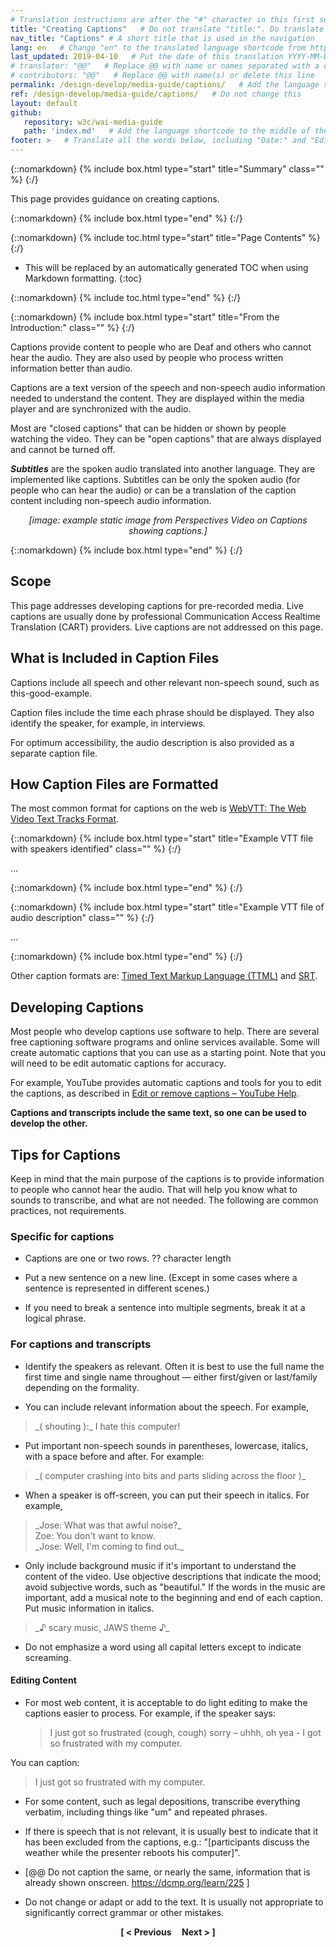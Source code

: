 ```yaml
---
# Translation instructions are after the "#" character in this first section. They are comments that do not show up in the web page. You do not need to translate the instructions after #.
title: "Creating Captions"   # Do not translate "title:". Do translate the text after "title:".
nav_title: "Captions" # A short title that is used in the navigation
lang: en   # Change "en" to the translated language shortcode from https://www.iana.org/assignments/language-subtag-registry/language-subtag-registry
last_updated: 2019-04-10   # Put the date of this translation YYYY-MM-DD (with month in the middle)
# translator: "@@"   # Replace @@ with name or names separated with a comma
# contributors: "@@"   # Replace @@ with name(s) or delete this line
permalink: /design-develop/media-guide/captions/   # Add the language shortcode to the end; for example /fundamentals/accessibility-intro/fr
ref: /design-develop/media-guide/captions/   # Do not change this
layout: default
github:
   repository: w3c/wai-media-guide
   path: 'index.md'   # Add the language shortcode to the middle of the filename, for example index.fr.md
footer: >   # Translate all the words below, including "Date:" and "Editor:". 
---
```


{::nomarkdown}
{% include box.html type="start" title="Summary" class="" %}
{:/}

This page provides guidance on creating captions.

{::nomarkdown}
{% include box.html type="end" %}
{:/}

{::nomarkdown}
{% include toc.html type="start" title="Page Contents" %}
{:/}

- This will be replaced by an automatically generated TOC when using Markdown formatting.
{:toc}

{::nomarkdown}
{% include toc.html type="end" %}
{:/}

{::nomarkdown}
{% include box.html type="start" title="From the Introduction:" class="" %}
{:/}

<p>Captions provide content to people who are Deaf and others who cannot hear the audio. They are also used by people who process written information better than audio.</p>
<p>Captions are a text version of the speech and non-speech audio information needed to understand the content. They are displayed within the media player and  are synchronized with the audio.</p>
<p>Most are "closed captions" that can be hidden or shown by people watching the video. They can  be "open captions" that are always displayed and cannot be turned off.</p>
<p><strong><em>Subtitles</em></strong> are the spoken audio translated into another language. They are implemented like captions. Subtitles can be only the spoken audio (for people who can hear the audio) or can be a translation of the caption content including non-speech audio information.</p>
<p style="text-align:center"><em>[image: example static image from Perspectives Video on Captions showing captions.]</em></p>

{::nomarkdown}
{% include box.html type="end" %}
{:/}

## Scope

This page addresses developing captions for pre-recorded media. Live captions are usually done by professional Communication Access Realtime Translation (CART) providers. Live captions are not addressed on this page.

## What is Included in Caption Files

Captions include all speech and other relevant non-speech sound, such as this-good-example.

Caption files include the time each phrase should be displayed. They also identify the speaker, for example, in interviews.

For optimum accessibility, the audio description is also provided as a separate caption file.

## How Caption Files are Formatted

The most common format for captions on the web is [WebVTT: The Web Video Text Tracks Format]( https://www.w3.org/TR/webvtt/).

{::nomarkdown}
{% include box.html type="start" title="Example VTT file with speakers identified" class="" %}
{:/}

…

{::nomarkdown}
{% include box.html type="end" %}
{:/}


{::nomarkdown}
{% include box.html type="start" title="Example VTT file of audio description" class="" %}
{:/}

…

{::nomarkdown}
{% include box.html type="end" %}
{:/}

Other caption formats are: [Timed Text Markup Language (TTML)](https://www.w3.org/TR/ttml2/) and [SRT](https://matroska.org/technical/specs/subtitles/srt.html).

## Developing Captions

Most people who develop captions use software to help. There are several free captioning software programs and online services available. Some will create automatic captions that you can use as a starting point. Note that you will need to be edit automatic captions for accuracy.

For example, YouTube provides automatic captions and tools for you to edit the captions, as described in [Edit or remove captions – YouTube Help](https://support.google.com/youtube/answer/2734705?hl=en).

**Captions and transcripts include the same text, so one can be used to develop the other.**

## Tips for Captions

Keep in mind that the main purpose of the captions is to provide information to people who cannot hear the audio. That will help you know what to sounds to transcribe, and what are not needed. The following are common practices, not requirements.

### Specific for captions

* Captions are one or two rows. ?? character length

* Put a new sentence on a new line. (Except in some cases where a sentence is represented in different scenes.)

* If you need to break a sentence into multiple segments, break it at a logical phrase.

### For captions and transcripts

* Identify the speakers as relevant. Often it is best to use the full name the first time and single name throughout &mdash; either first/given or last/family depending on the formality.

* You can include relevant information about the speech. For example,
<blockquote>
	_( shouting ):_
	I hate this computer!
</blockquote>

* Put important non-speech sounds in parentheses, lowercase, italics, with a space before and after. For example:
<blockquote>
	 _( computer crashing into bits and parts sliding across the floor )_
</blockquote>

* When a speaker is off-screen, you can put their speech in italics. For example,
<blockquote>
	_Jose: What was that awful noise?_<br>
	Zoe: You don't want to know.<br>
	_Jose: Well, I'm coming to find out._
</blockquote>

* Only include background music if it's important to understand the content of the video. Use objective descriptions that indicate the mood; avoid subjective words, such as "beautiful." If the words in the music are important, add a musical note to the beginning and end of each caption. Put music information in italics.
<blockquote>
	_♪ scary music, JAWS theme ♪_
</blockquote>

* Do not emphasize a word using all capital letters except to indicate screaming.

#### Editing Content

* For most web content, it is acceptable to do light editing to make the captions easier to process. For example, if the speaker says: <blockquote>
	I just got so frustrated (cough, cough) sorry – uhhh, oh yea - I got so frustrated with my computer.
</blockquote>
You can caption:
<blockquote>I just got so frustrated with my computer.
</blockquote>

* For some content, such as legal depositions, transcribe everything verbatim, including things like "um" and repeated phrases.

* If there is speech that is not relevant, it is usually best to indicate that it has been excluded from the captions, e.g.: "[participants discuss the weather while the presenter reboots his computer]".

* [@@ Do not caption the same, or nearly the same, information that is already shown onscreen. https://dcmp.org/learn/225 ]

* Do not change or adapt or add to the text. It is usually not appropriate to significantly correct grammar or other mistakes.


<p style="text-align:center"><strong>[ < Previous &nbsp;&nbsp;&nbsp; Next > ]</strong></p>
